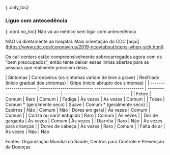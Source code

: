 {:.only_toc} 
### Ligue com antecedência 

 {:.dont.no_toc} 
Não vá ao médico sem ligar com antecedência 

NÃO vá diretamente ao hospital. Mais orientação do CDC [aqui] (https://www.cdc.gov/coronavirus/2019-ncov/about/steps-when-sick.html). 

Os call centers estão compreensivelmente sobrecarregados agora com os "bem preocupados", então tente deixar essas linhas abertas para as pessoas que realmente precisem delas. 

 <div class="table-wrap" markdown="1"> 
 
 | Sintomas | Coronavírus (os sintomas variam de leve a grave) | Resfriado (início gradual dos sintomas) | Gripe (início abrupto dos sintomas) | 
 | ---------------------- | -------------------------- ------------------------ | ------------------------- --------- | -------------------------------- | 
 | Febre | Comum | Raro | Comum | 
 | Fadiga | Às vezes | As vezes | Comum | 
 | Tosse | Comum * (geralmente seco) | Suave | Comum * (geralmente seco) | 
 | Espirros | Não | Comum | Não 
 | Dores em geral | Às vezes | Comum | Comum | 
 | Coriza ou nariz entupido | Raro | Comum | Às vezes | 
 | Dor de garganta | Às vezes | Comum | Às vezes | 
 | Diarréia | Raro | Não | Às vezes para crianças | 
 | Dores de cabeça | Às vezes | Raro | Comum | 
 | Falta de ar | Às vezes | Não | Não 

 </div> 
 
Fontes: Organização Mundial da Saúde, Centros para Controle e Prevenção de Doenças
